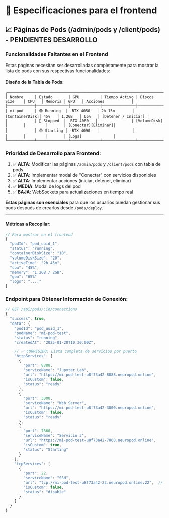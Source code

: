 # 🎯 Especificaciones para el frontend

## 📈 Páginas de Pods (/admin/pods y /client/pods) - **PENDIENTES DESARROLLO**

### **Funcionalidades Faltantes en el Frontend**

Estas páginas necesitan ser desarrolladas completamente para mostrar la lista de pods con sus respectivas funcionalidades:

#### **Diseño de la Tabla de Pods:**
```
┌──────────────────────────────────────────────────────────────────────────────────────────────────────────────────────────┐
│ Nombre     │ Estado       │ GPU         │ Tiempo Activo │ Discos Size    │ CPU   │ Memoria │ GPU   │ Acciones            │
├────────────┼──────────────┼─────────────┼───────────────┼────────────────┼───────┼─────────┼───────┼─────────────────────┤
│ mi-pod     │ 🟢 Running  │ -RTX 4050   │ 2h 15m        │ [ContainerDisk]│ 45%   │ 1.2GB   │ 65%   │ [Detener / Iniciar] │
│            │ 🔴 Stopped  │ -RTX 4080   │               │ [VolumeDisk]   │       │         │       │ [Conectar][Eliminar]│
│            │ 🟡 Starting │ -RTX 4090   │               │                │       │         │       │ [Logs]              │
└────────────┴──────────────┴─────────────┴───────────────┴────────────────┴───────┴─────────┴───────┴─────────────────────┘
```

### **Prioridad de Desarrollo para Frontend:**
1. ✅ **ALTA**: Modificar las páginas `/admin/pods` y `/client/pods` con tabla de pods
2. ✅ **ALTA**: Implementar modal de "Conectar" con servicios disponibles  
3. ✅ **ALTA**: Implementar acciones (iniciar, detener, eliminar)
4. ✅ **MEDIA**: Modal de logs del pod
5. ✅ **BAJA**: WebSockets para actualizaciones en tiempo real

**Estas páginas son esenciales** para que los usuarios puedan gestionar sus pods después de crearlos desde `/pods/deploy`.

---

#### **Métricas a Recopilar:**
```javascript
// Para mostrar en el frontend
{
  "podId": "pod_uuid_1",
  "status": "running",
  "containerDiskSize": "10",
  "volumeDiskSize": "20",
  "activeTime": "2h 45m",
  "cpu": "45%",
  "memory": "1.2GB / 2GB",
  "gpu": "65%"
  "logs": "...."
}
```

### **Endpoint para Obtener Información de Conexión:**
```javascript
// GET /api/pods/:id/connections
{
  "success": true,
  "data": {
    "podId": "pod_uuid_1",
    "podName": "mi-pod-test",
    "status": "running",
    "createdAt": "2025-01-20T10:30:00Z",

    // ✅ CORREGIDO: Lista completa de servicios por puerto
    "httpServices": [
      {
        "port": 8888,
        "serviceName": "Jupyter Lab",
        "url": "https://mi-pod-test-u8f73a42-8888.neuropod.online",
        "isCustom": false,
        "status": "ready"
      },
      {
        "port": 3000,
        "serviceName": "Web Server",
        "url": "https://mi-pod-test-u8f73a42-3000.neuropod.online",
        "isCustom": false,
        "status": "ready"
      },
      {
        "port": 7860,
        "serviceName": "Servicio 3",
        "url": "https://mi-pod-test-u8f73a42-7860.neuropod.online",
        "isCustom": true,
        "status": "Starting"
      }
    ],
    "tcpServices": [
      {
        "port": 22,
        "serviceName": "SSH",
        "url": "tcp://mi-pod-test-u8f73a42-22.neuropod.online:22",  // No funcional, no pensado en implementar
        "isCustom": false,
        "status": "disable"
      }
    ]
  }
}

```